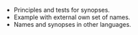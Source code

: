 - Principles and tests for synopses.
- Example with external own set of names.
- Names and synopses in other languages.
